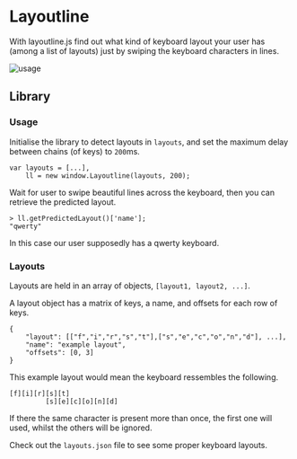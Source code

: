 Layoutline
==========
With layoutline.js find out what kind of keyboard layout your user has (among a list of layouts) just by swiping the keyboard characters in lines.

![usage](http://i.imgur.com/M6umvRS.png)

## Library

### Usage
Initialise the library to detect layouts in `layouts`, and set the maximum delay between chains (of keys) to `200`ms.
```
var layouts = [...],
	ll = new window.Layoutline(layouts, 200);
```
Wait for user to swipe beautiful lines across the keyboard, then you can retrieve the predicted layout.
```
> ll.getPredictedLayout()['name'];
"qwerty"
```
In this case our user supposedly has a qwerty keyboard.

### Layouts
Layouts are held in an array of objects, `[layout1, layout2, ...]`.

A layout object has a matrix of keys, a name, and offsets for each row of keys.
```
{
	"layout": [["f","i","r","s","t"],["s","e","c","o","n","d"], ...],
	"name": "example layout",
	"offsets": [0, 3]
}
```
This example layout would mean the keyboard ressembles the following.
```
[f][i][r][s][t]
         [s][e][c][o][n][d]
```
If there the same character is present more than once, the first one will used, whilst the others will be ignored.

Check out the `layouts.json` file to see some proper keyboard layouts.

